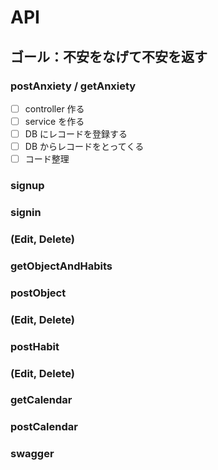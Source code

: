 # API

## ゴール：不安をなげて不安を返す

### postAnxiety / getAnxiety

- [ ] controller 作る
- [ ] service を作る
- [ ] DB にレコードを登録する
- [ ] DB からレコードをとってくる
- [ ] コード整理

### signup

### signin

### (Edit, Delete)

### getObjectAndHabits

### postObject

### (Edit, Delete)

### postHabit

### (Edit, Delete)

### getCalendar

### postCalendar

### swagger
